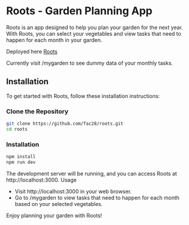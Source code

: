 # Roots - Garden Planning App

Roots is an app designed to help you plan your garden for the next year. With Roots, you can select your vegetables and view tasks that need to happen for each month in your garden.

Deployed here [Roots](roots-bice.vercel.app)


Currently visit /mygarden to see dummy data of your monthly tasks.

## Installation

To get started with Roots, follow these installation instructions:



### Clone the Repository

```bash
git clone https://github.com/fac28/roots.git
cd roots
```

### Installation

```bash
npm install
npm run dev
```

The development server will be running, and you can access Roots at http://localhost:3000.
Usage

   -  Visit http://localhost:3000 in your web browser.
   - Go to /mygarden to view tasks that need to happen for each month based on your selected vegetables.

Enjoy planning your garden with Roots!
